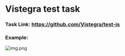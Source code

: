 # Vistegra test task

### Task Link: https://github.com/Vistegra/test-js
### Example: 
![img.png](img.png)